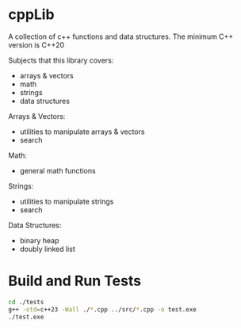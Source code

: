 # cppLib
A collection of c++ functions and data structures. The minimum C++ version is C++20

Subjects that this library covers:
- arrays & vectors
- math
- strings
- data structures

Arrays & Vectors:
- utilities to manipulate arrays & vectors
- search

Math:
- general math functions

Strings:
- utilities to manipulate strings
- search

Data Structures:
- binary heap
- doubly linked list

# Build and Run Tests
```bash
cd ./tests
g++ -std=c++23 -Wall ./*.cpp ../src/*.cpp -o test.exe
./test.exe
```
